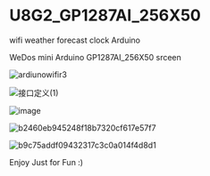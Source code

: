 # U8G2_GP1287AI_256X50
wifi weather forecast clock Arduino


WeDos mini Arduino
GP1287AI_256X50 srceen

![ardiunowifir3](https://github.com/realplayer2009/U8G2_GP1287AI_256X50/assets/106065395/d475dbf5-8272-4c17-b29a-fdf8fbed5274)

![接口定义(1)](https://github.com/realplayer2009/U8G2_GP1287AI_256X50/assets/106065395/d825e352-06ad-4922-b2c1-186d0b9f47b1)

![image](https://github.com/realplayer2009/U8G2_GP1287AI_256X50/assets/106065395/66b6a0b5-0d67-462b-9f24-e73e42d268cd)


![b2460eb945248f18b7320cf617e57f7](https://github.com/realplayer2009/U8G2_GP1287AI_256X50/assets/106065395/50876882-00bc-4349-a70d-68ee01fcfd8e)

![b9c75addf09432317c3c0a014f4d8d1](https://github.com/realplayer2009/U8G2_GP1287AI_256X50/assets/106065395/e313d70f-081c-45e4-8ba1-34f572eaecdf)





Enjoy Just for Fun :)


